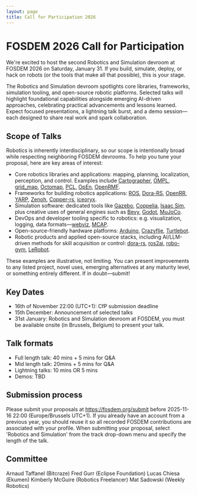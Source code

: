 ```yaml
---
layout: page
title: Call for Participation 2026
---
```


# FOSDEM 2026 Call for Participation

We're excited to host the second Robotics and Simulation devroom at FOSDEM 2026 on Saturday, January 31. If you build, simulate, deploy, or hack on robots (or the tools that make all that possible), this is your stage.

The Robotics and Simulation devroom spotlights core libraries, frameworks, simulation tooling, and open-source robotic platforms. Selected talks will highlight foundational capabilities alongside emerging AI-driven approaches, celebrating practical advancements and lessons learned. Expect focused presentations, a lightning talk burst, and a demo session—each designed to share real work and spark collaboration.

## Scope of Talks

Robotics is inherently interdisciplinary, so our scope is intentionally broad while respecting neighboring FOSDEM devrooms. To help you tune your proposal, here are key areas of interest:
* Core robotics libraries and applications: mapping, planning, localization, perception, and control. Examples include [Cartographer], [OMPL], [grid_map], [Octomap], [PCL], [OpEn], [OpenRMF].
* Frameworks for building robotics applications: [ROS], [Dora-RS], [OpenRR], [YARP], [Zenoh], [Copper-rs], [iceoryx].
* Simulation software: dedicated tools like [Gazebo], [Coppelia], [Isaac Sim], plus creative uses of general engines such as [Bevy], [Godot], [MuJoCo].
* DevOps and developer tooling specific to robotics: e.g. visualization, logging, data formats—[webviz], [MCAP].
* Open-source-friendly hardware platforms: [Arduino], [Crazyflie], [Turtlebot].
* Robotic products and applied open-source stacks, including AI/LLM-driven methods for skill acquisition or control: [dora-rs], [ros2ai], [robo-gym], [LeRobot].

These examples are illustrative, not limiting. You can present improvements to any listed project, novel uses, emerging alternatives at any maturity level, or something entirely different. If in doubt—submit!

[Arduino]: //arduino.cc
[Bevy]: //bevyengine.org/
[Cartographer]: //google-cartographer.readthedocs.io
[Coppelia]: //manual.coppeliarobotics.com/
[Copper-rs]: //github.com/copper-project/copper-rs
[Crazyflie]: //bitcraze.io/products/crazyflie-2-1-plus/
[dora-rs]: //dora-rs.ai
[Eclipse iceoryx]: //iceoryx.io/
[Gazebo]: //gazebosim.org/home
[Godot]: //godotengine.org/
[grid_map]: //github.com/ANYbotics/grid_map
[iceoryx]: //iceoryx.io/
[Isaac Sim]: //github.com/isaac-sim/IsaacSim
[LeRobot]: //huggingface.co/docs/lerobot/
[MCAP]: //mcap.dev
[MuJoCo]: //github.com/google-deepmind/mujoco
[Octomap]: //octomap.github.io
[OMPL]: //ompl.kavrakilab.org
[OpEn]: //alphaville.github.io/optimization-engine/
[OpenRMF]: //www.open-rmf.org
[OpenRR]: //github.com/openrr/openrr
[PCL]: //pointclouds.org
[robo-gym]: //www.robogym.net
[ROS]: //ros.org/
[ros2ai]: //github.com/fujitatomoya/ros2ai
[Turtlebot]: //www.turtlebot.com
[webviz]: //webviz.io
[YARP]: //www.yarp.it/latest/
[Zenoh]: //zenoh.io/

## Key Dates
* 16th of November 22:00 (UTC+1): CfP submission deadline
* 15th December: Announcement of selected talks
* 31st January: Robotics and Simulation devroom at FOSDEM, you must be available onsite (in Brussels, Belgium) to present your talk.

## Talk formats
* Full length talk: 40 mins + 5 mins for Q&A
* Mid length talk: 20mins + 5 mins for Q&A
* Lightning talks: 10 mins OR 5 mins
* Demos: TBD

## Submission process
Please submit your proposals at https://fosdem.org/submit before 2025-11-16 22:00 (Europe/Brussels UTC+1). If you already have an account from a previous year, you should reuse it so all recorded FOSDEM contributions are associated with your profile.
When submitting your proposal, select 'Robotics and Simulation' from the track drop-down menu and specify the length of the talk.

## Committee

Arnaud Taffanel (Bitcraze)
Fred Gurr (Eclipse Foundation)
Lucas Chiesa (Ekumen)
Kimberly McGuire (Robotics Freelancer)
Mat Sadowski (Weekly Robotics)